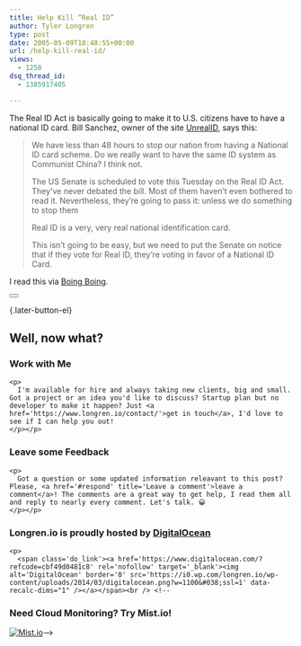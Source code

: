 ```yaml
---
title: Help Kill “Real ID”
author: Tyler Longren
type: post
date: 2005-05-09T18:48:55+00:00
url: /help-kill-real-id/
views:
  - 1258
dsq_thread_id:
  - 1385917405

---
```

The Real ID Act is basically going to make it to U.S. citizens have to have a national ID card. Bill Sanchez, owner of the site [UnrealID][1], says this:

> We have less than 48 hours to stop our nation from having a National ID card scheme. Do we really want to have the same ID system as Communist China? I think not.
> 
> The US Senate is scheduled to vote this Tuesday on the Real ID Act. They&#8217;ve never debated the bill. Most of them haven&#8217;t even bothered to read it. Nevertheless, they&#8217;re going to pass it: unless we do something to stop them
> 
> Real ID is a very, very real national identification card.
> 
> This isn&#8217;t going to be easy, but we need to put the Senate on notice that if they vote for Real ID, they&#8217;re voting in favor of a National ID Card. 

I read this via [Boing Boing][2]. 

<div class="wpulike wpulike-default " >
  <div class="wp_ulike_general_class wp_ulike_is_not_liked">
    <button type="button"
					aria-label="Like Button"
					data-ulike-id="1865"
					data-ulike-nonce="81d1cd7e4c"
					data-ulike-type="likeThis"
					data-ulike-template="wpulike-default"
					data-ulike-display-likers="0"
					data-ulike-disable-pophover="0"
					class="wp_ulike_btn wp_ulike_put_image wp_likethis_1865"></button><span class="count-box"></span>
  </div>
</div>

[][3]{.later-button-el}

<div class='what-next'>
  <h2>
    Well, now what?
  </h2>
  
  <div class='hire'>
    <h3>
      Work with Me
    </h3>
    
    <p>
      I'm available for hire and always taking new clients, big and small. Got a project or an idea you'd like to discuss? Startup plan but no developer to make it happen? Just <a href='https://www.longren.io/contact/'>get in touch</a>, I'd love to see if I can help you out!
    </p></p>
  </div>
  
  <div class='hire'>
    <h3>
      Leave some Feedback
    </h3>
    
    <p>
      Got a question or some updated information releavant to this post? Please, <a href='#respond' title='Leave a comment'>leave a comment</a>! The comments are a great way to get help, I read them all and reply to nearly every comment. Let's talk. 😀
    </p></p>
  </div>
  
  <div class='now-what-bottom-ad'>
    <h3>
      Longren.io is proudly hosted by <a href='https://www.digitalocean.com/?refcode=cbf49d0481c8'>DigitalOcean</a>
    </h3>
    
    <p>
      <span class='do_link'><a href='https://www.digitalocean.com/?refcode=cbf49d0481c8' rel='nofollow' target='_blank'><img alt='DigitalOcean' border='0' src='https://i0.wp.com/longren.io/wp-content/uploads/2014/03/digitalocean.png?w=1100&#038;ssl=1' data-recalc-dims="1" /></a></span><br /> <!--

<h3>Need Cloud Monitoring? Try Mist.io!</h3>

<span class='do_link'><a href='http://mist.io/?ref=tyler' rel='nofollow' target='_blank'><img alt='Mist.io' border='0' src='https://i0.wp.com/longren.io/wp-content/uploads/2014/04/mistio.jpg?w=1100&#038;ssl=1' data-recalc-dims="1"></a></span>--></div> </div>

 [1]: http://www.unrealid.com/
 [2]: http://www.boingboing.net/2005/05/08/kill_the_national_id.html
 [3]: #